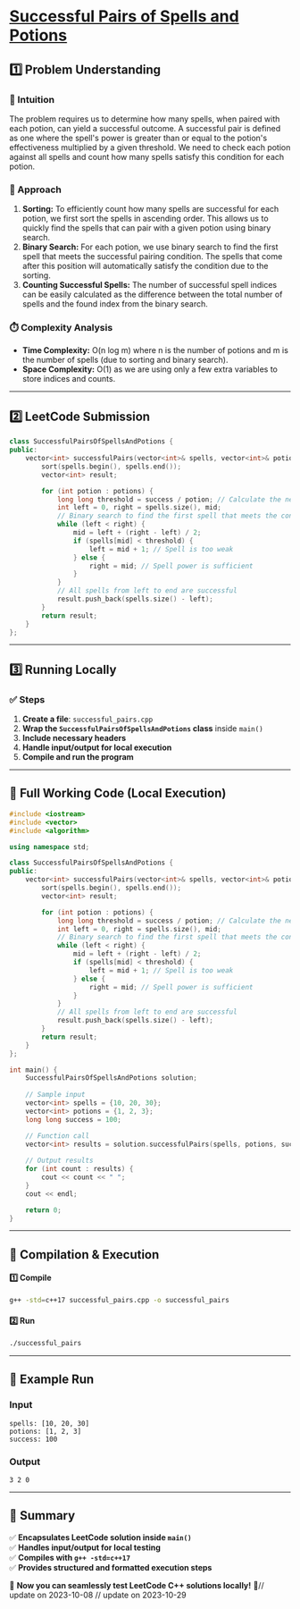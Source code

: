 # **[Successful Pairs of Spells and Potions](https://leetcode.com/problems/successful-pairs-of-spells-and-potions/description/)**  

## **1️⃣ Problem Understanding**  
### **📌 Intuition**  
The problem requires us to determine how many spells, when paired with each potion, can yield a successful outcome. A successful pair is defined as one where the spell's power is greater than or equal to the potion's effectiveness multiplied by a given threshold. We need to check each potion against all spells and count how many spells satisfy this condition for each potion. 

### **🚀 Approach**  
1. **Sorting:** To efficiently count how many spells are successful for each potion, we first sort the spells in ascending order. This allows us to quickly find the spells that can pair with a given potion using binary search.
2. **Binary Search:** For each potion, we use binary search to find the first spell that meets the successful pairing condition. The spells that come after this position will automatically satisfy the condition due to the sorting.
3. **Counting Successful Spells:** The number of successful spell indices can be easily calculated as the difference between the total number of spells and the found index from the binary search. 

### **⏱️ Complexity Analysis**  
- **Time Complexity:** O(n log m) where n is the number of potions and m is the number of spells (due to sorting and binary search).
- **Space Complexity:** O(1) as we are using only a few extra variables to store indices and counts.

---  

## **2️⃣ LeetCode Submission**  
```cpp
class SuccessfulPairsOfSpellsAndPotions {
public:
    vector<int> successfulPairs(vector<int>& spells, vector<int>& potions, long long success) {
        sort(spells.begin(), spells.end());
        vector<int> result;

        for (int potion : potions) {
            long long threshold = success / potion; // Calculate the necessary spell power
            int left = 0, right = spells.size(), mid;
            // Binary search to find the first spell that meets the condition
            while (left < right) {
                mid = left + (right - left) / 2;
                if (spells[mid] < threshold) {
                    left = mid + 1; // Spell is too weak
                } else {
                    right = mid; // Spell power is sufficient
                }
            }
            // All spells from left to end are successful
            result.push_back(spells.size() - left);
        }
        return result;
    }
}; 
```  

---  

## **3️⃣ Running Locally**  
### **✅ Steps**  
1. **Create a file**: `successful_pairs.cpp`  
2. **Wrap the `SuccessfulPairsOfSpellsAndPotions` class** inside `main()`  
3. **Include necessary headers**  
4. **Handle input/output for local execution**  
5. **Compile and run the program**  

---  

## **📝 Full Working Code (Local Execution)**  
```cpp
#include <iostream>
#include <vector>
#include <algorithm>

using namespace std;

class SuccessfulPairsOfSpellsAndPotions {
public:
    vector<int> successfulPairs(vector<int>& spells, vector<int>& potions, long long success) {
        sort(spells.begin(), spells.end());
        vector<int> result;

        for (int potion : potions) {
            long long threshold = success / potion; // Calculate the necessary spell power
            int left = 0, right = spells.size(), mid;
            // Binary search to find the first spell that meets the condition
            while (left < right) {
                mid = left + (right - left) / 2;
                if (spells[mid] < threshold) {
                    left = mid + 1; // Spell is too weak
                } else {
                    right = mid; // Spell power is sufficient
                }
            }
            // All spells from left to end are successful
            result.push_back(spells.size() - left);
        }
        return result;
    }
};

int main() {
    SuccessfulPairsOfSpellsAndPotions solution;
    
    // Sample input
    vector<int> spells = {10, 20, 30};
    vector<int> potions = {1, 2, 3};
    long long success = 100;

    // Function call
    vector<int> results = solution.successfulPairs(spells, potions, success);
    
    // Output results
    for (int count : results) {
        cout << count << " ";
    }
    cout << endl;

    return 0;
}
```  

---  

## **🔧 Compilation & Execution**  
#### **1️⃣ Compile**  
```bash
g++ -std=c++17 successful_pairs.cpp -o successful_pairs
```  

#### **2️⃣ Run**  
```bash
./successful_pairs
```  

---  

## **🎯 Example Run**  
### **Input**  
```
spells: [10, 20, 30]
potions: [1, 2, 3]
success: 100
```  
### **Output**  
```
3 2 0 
```  

---  

## **📌 Summary**  
✅ **Encapsulates LeetCode solution inside `main()`**  
✅ **Handles input/output for local testing**  
✅ **Compiles with `g++ -std=c++17`**  
✅ **Provides structured and formatted execution steps**  

🚀 **Now you can seamlessly test LeetCode C++ solutions locally!** 🚀// update on 2023-10-08
// update on 2023-10-29
